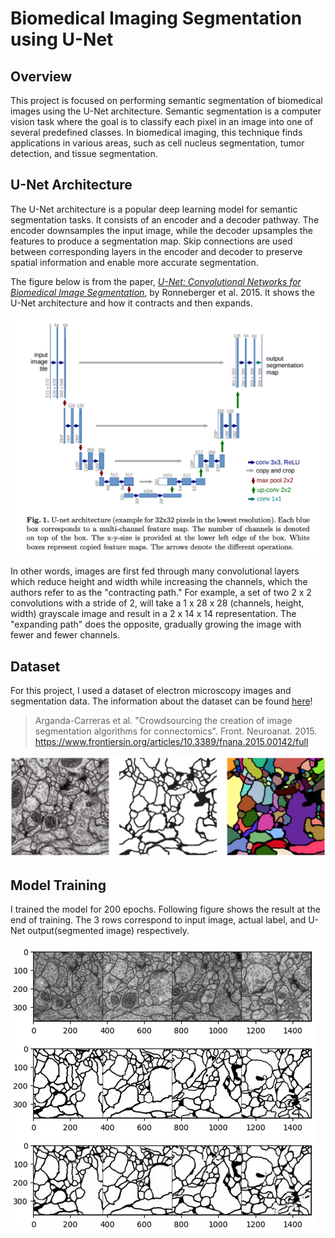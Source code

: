 # Biomedical Imaging Segmentation using U-Net

## Overview
This project is focused on performing semantic segmentation of biomedical images using the U-Net architecture. Semantic segmentation is a computer vision task where the goal is to classify each pixel in an image into one of several predefined classes. In biomedical imaging, this technique finds applications in various areas, such as cell nucleus segmentation, tumor detection, and tissue segmentation.

## U-Net Architecture
The U-Net architecture is a popular deep learning model for semantic segmentation tasks. It consists of an encoder and a decoder pathway. The encoder downsamples the input image, while the decoder upsamples the features to produce a segmentation map. Skip connections are used between corresponding layers in the encoder and decoder to preserve spatial information and enable more accurate segmentation.

The figure below is from the paper, [*U-Net: Convolutional Networks for Biomedical Image Segmentation*](https://arxiv.org/abs/1505.04597), by Ronneberger et al. 2015. It shows the U-Net architecture and how it contracts and then expands.

![Figure 1 from the paper, U-Net: Convolutional Networks for Biomedical Image Segmentation](images/unet.png)

In other words, images are first fed through many convolutional layers which reduce height and width while increasing the channels, which the authors refer to as the "contracting path." For example, a set of two 2 x 2 convolutions with a stride of 2, will take a 1 x 28 x 28 (channels, height, width) grayscale image and result in a 2 x 14 x 14 representation. The "expanding path" does the opposite, gradually growing the image with fewer and fewer channels.

## Dataset
For this project, I used a dataset of electron microscopy
images and segmentation data. The information about the dataset can be found [here](https://www.ini.uzh.ch/~acardona/data.html)! 

> Arganda-Carreras et al. "Crowdsourcing the creation of image
segmentation algorithms for connectomics". Front. Neuroanat. 2015. https://www.frontiersin.org/articles/10.3389/fnana.2015.00142/full

![dataset example](images/Neuraldatasetexample.png)

## Model Training
I trained the model for 200 epochs. Following figure shows the result at the end of training. The 3 rows correspond to input image, actual label, and U-Net output(segmented image) respectively.

![results](images/results.png)

